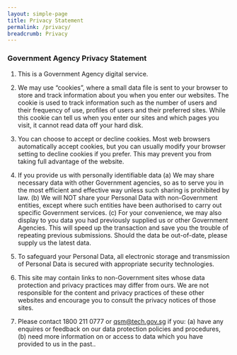 ```yaml
---
layout: simple-page
title: Privacy Statement
permalink: /privacy/
breadcrumb: Privacy
---
```


### **Government Agency Privacy Statement**

1. This is a Government Agency digital service.

2. We may use “cookies”, where a small data file is sent to your browser to store and track information about you when you enter our websites. The cookie is used to track information such as the number of users and their frequency of use, profiles of users and their preferred sites. While this cookie can tell us when you enter our sites and which pages you visit, it cannot read data off your hard disk.

3. You can choose to accept or decline cookies. Most web browsers automatically accept cookies, but you can usually modify your browser setting to decline cookies if you prefer. This may prevent you from taking full advantage of the website.

4. If you provide us with personally identifiable data
    (a) We may share necessary data with other Government agencies, so as to serve you in the most efficient and effective way unless such sharing is prohibited by law.
    (b) We will NOT share your Personal Data with non-Government entities, except where such entities have been authorised to carry out specific Government services.
    (c) For your convenience, we may also display to you data you had previously supplied us or other Government Agencies. This will speed up the transaction and save you the trouble of repeating previous submissions. Should the data be out-of-date, please supply us the latest data.

5. To safeguard your Personal Data, all electronic storage and transmission of Personal Data is secured with appropriate security technologies.

6. This site may contain links to non-Government sites whose data protection and privacy practices may differ from ours. We are not responsible for the content and privacy practices of these other websites and encourage you to consult the privacy notices of those sites.

7. Please contact 1800 211 0777 or qsm@tech.gov.sg if you:
    (a) have any enquires or feedback on our data protection policies and procedures,
    (b) need more information on or access to data which you have provided to us in the past..
